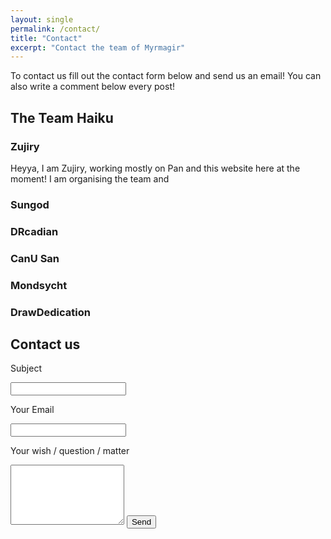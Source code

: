 ```yaml
---
layout: single
permalink: /contact/
title: "Contact"
excerpt: "Contact the team of Myrmagir"
---
```


To contact us fill out the contact form below and send us an email!
You can also write a comment below every post!

## The Team Haiku

### Zujiry
Heyya, I am Zujiry, working mostly on Pan and this website here at the moment!
I am organising the team and 

### Sungod

### DRcadian

### CanU San

### Mondsycht

### DrawDedication

## Contact us

<form action="https://getsimpleform.com/messages?form_api_token=aa1b2fef389e1bfd2dfccb3476c7b382" method="post">
  <!-- the redirect_to is optional, the form will redirect to the referrer on submission -->
  <p> Subject </p>
  <input type="text" name="subject" />
  <p> Your Email </p>
  <input type="text" name="Email" />
  <p> Your wish / question / matter </p>
  <textarea rows="6" name="message"></textarea>
  <input type='submit' value='Send' />
</form>
      